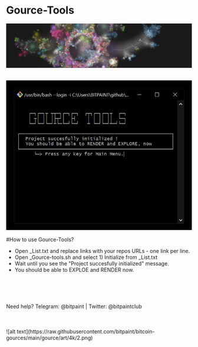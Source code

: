# Gource-Tools

 ![alt text](https://raw.githubusercontent.com/bitpaint/bitcoin-gources/main/gource/art/screenshoot.jpg)<br><br>


  ![alt text](https://raw.githubusercontent.com/bitpaint/Gource-Tools/main/src/img/initmenu.jpg)

#How to use Gource-Tools?

- Open _List.txt and replace links with your repos URLs - one link per line.<br>
- Open _Gource-tools.sh and select 1) Initialize from _List.txt<br>
- Wait until you see the "Project succesfully initialized" message.<br>
- You should be able to EXPLOE and RENDER now.<br>
<br>
<br> <br>
<br>
Need help? Telegram: @bitpaint | Twitter: @bitpaintclub<br>
<br>
<br>
<br>
![alt text](https://raw.githubusercontent.com/bitpaint/bitcoin-gources/main/gource/art/4k/2.png)<br>
